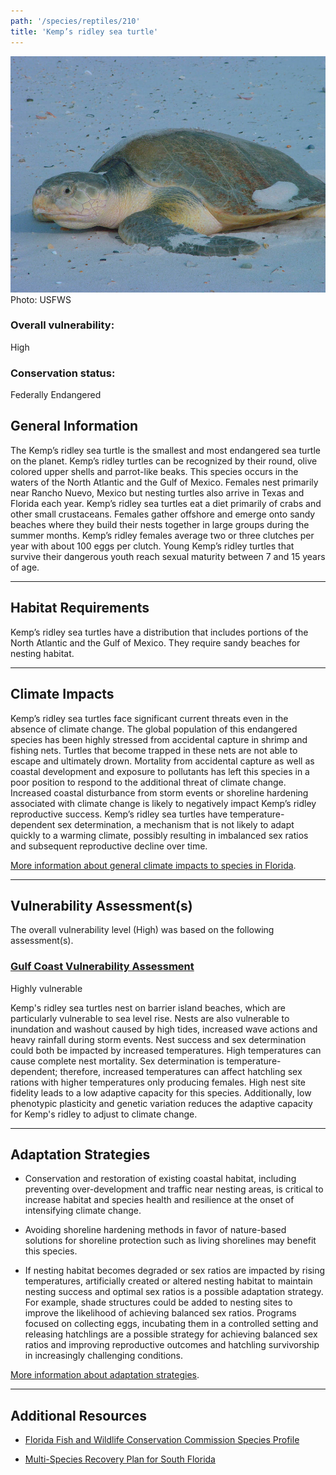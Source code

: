 ```yaml
---
path: '/species/reptiles/210'
title: 'Kemp’s ridley sea turtle'
---
```


<content-header icon="turtles" title="Kemp’s ridley sea turtle" subtitle="Lepidochelys kempii">
</content-header>

<div id="TopSection">

<div class="header-photo"><img src="210.jpg" alt="Photo for 210"/>
<figcaption>Photo: USFWS</figcaption></div>

<div>

### Overall vulnerability:

<div class="vulnerability vulnerability-high">High</div>



### Conservation status:

Federally Endangered

</div>
</div>

## General Information

The Kemp’s ridley sea turtle is the smallest and most endangered sea turtle on the planet. Kemp’s ridley turtles can be recognized by their round, olive colored upper shells and parrot-like beaks.  This species occurs in the waters of the North Atlantic and the Gulf of Mexico.  Females nest primarily near Rancho Nuevo, Mexico but nesting turtles also arrive in Texas and Florida each year.   Kemp’s ridley sea turtles eat a diet primarily of crabs and other small crustaceans.  Females gather offshore and emerge onto sandy beaches where they build their nests together in large groups during the summer months.  Kemp’s ridley females average two or three clutches per year with about 100 eggs per clutch.  Young Kemp’s ridley turtles that survive their dangerous youth reach sexual maturity between 7 and 15 years of age.

<hr />

## Habitat Requirements

Kemp’s ridley sea turtles have a distribution that includes portions of the North Atlantic and the Gulf of Mexico. They require sandy beaches for nesting habitat.

<hr />

## Climate Impacts

Kemp’s ridley sea turtles face significant current threats even in the absence of climate change.  The global population of this endangered species has been highly stressed from accidental capture in shrimp and fishing nets.  Turtles that become trapped in these nets are not able to escape and ultimately drown.  Mortality from accidental capture as well as coastal development and exposure to pollutants has left this species in a poor position to respond to the additional threat of climate change.  Increased coastal disturbance from storm events or shoreline hardening associated with climate change is likely to negatively impact Kemp’s ridley reproductive success.  Kemp’s ridley sea turtles have temperature-dependent sex determination, a mechanism that is not likely to adapt quickly to a warming climate, possibly resulting in imbalanced sex ratios and subsequent reproductive decline over time.

[More information about general climate impacts to species in Florida](/impacts/species).



<hr />

## Vulnerability Assessment(s)

The overall vulnerability level (High) was based on the following assessment(s).
#### 
<div class="vulnerability-header">
<h3><a href="/impacts/vulnerability/gcva">Gulf Coast Vulnerability Assessment</a></h3>
<div class="vulnerability vulnerability-high">Highly vulnerable</div>
</div> 

Kemp's ridley sea turtles nest on barrier island beaches, which are particularly vulnerable to sea level rise.  Nests are also vulnerable to inundation and washout caused by high tides, increased wave actions and heavy rainfall during storm events.  Nest success and sex determination could both be impacted by increased temperatures.  High temperatures can cause complete nest mortality.  Sex determination is temperature-dependent; therefore, increased temperatures can affect hatchling sex rations with higher temperatures only producing females.  High nest site fidelity leads to a low adaptive capacity for this species.  Additionally, low phenotypic plasticity and genetic variation reduces the adaptive capacity for Kemp's ridley to adjust to climate change.


<hr />

## Adaptation Strategies

- Conservation and restoration of existing coastal habitat, including preventing over-development and traffic near nesting areas, is critical to increase habitat and species health and resilience at the onset of intensifying climate change.

- Avoiding shoreline hardening methods in favor of nature-based solutions for shoreline protection such as living shorelines may benefit this species.

- If nesting habitat becomes degraded or sex ratios are impacted by rising temperatures, artificially created or altered nesting habitat to maintain nesting success and optimal sex ratios is a possible adaptation strategy.  For example, shade structures could be added to nesting sites to improve the likelihood of achieving balanced sex ratios.  Programs focused on collecting eggs, incubating them in a controlled setting and releasing hatchlings are a possible strategy for achieving balanced sex ratios and improving reproductive outcomes and hatchling survivorship in increasingly challenging conditions.

[More information about adaptation strategies](/strategies).

<hr />


## Additional Resources

- [Florida Fish and Wildlife Conservation Commission Species Profile](https://myfwc.com/wildlifehabitats/profiles/reptiles/sea-turtles/kemps-ridley/)

- [Multi-Species Recovery Plan for South Florida](https://ecos.fws.gov/docs/recovery_plan/sfl_msrp/SFL_MSRP_Species.pdf)
